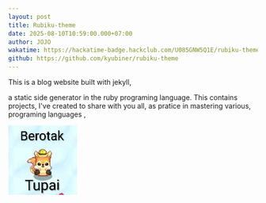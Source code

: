 ```yaml
---
layout: post
title: Rubiku-theme
date: 2025-08-10T10:59:00.000+07:00
author: JOJO
wakatime: https://hackatime-badge.hackclub.com/U085GNW5Q1E/rubiku-theme
github: https://github.com/kyubiner/rubiku-theme
---
```

This is a blog website built with jekyll,
<!--more-->

a static side generator in the ruby programing language. This contains projects, I've created to share with you all, as pratice in mastering various, programing languages ,


![Test](/assets/uploads/screenshot_20250802-112920_1~2.jpg "Test")

